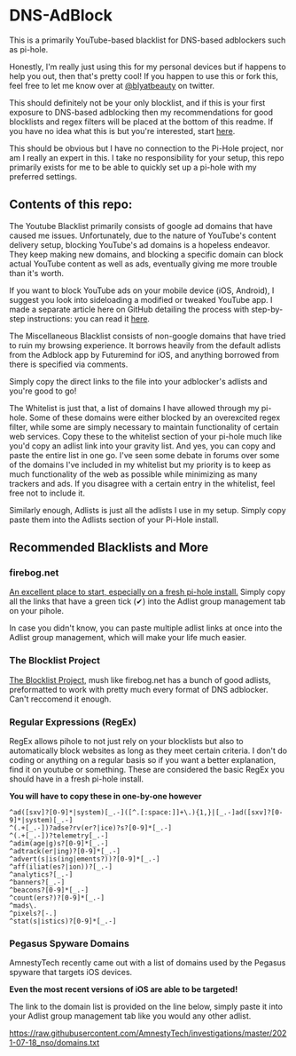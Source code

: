 # DNS-AdBlock
This is a primarily YouTube-based blacklist for DNS-based adblockers such as pi-hole.

Honestly, I'm really just using this for my personal devices but if happens to help you out, then that's pretty cool!
If you happen to use this or fork this, feel free to let me know over at [@blyatbeauty](https://twitter.com/blyatbeauty) on twitter. 

This should definitely not be your only blocklist, and if this is your first exposure to DNS-based adblocking then my recommendations for good blocklists and regex filters will be placed at the bottom of this readme. If you have no idea what this is but you're interested, start [here](https://www.youtube.com/watch?v=KBXTnrD_Zs4).

This should be obvious but I have no connection to the Pi-Hole project, nor am I really an expert in this. I take no responsibility for your setup, this repo primarily exists for me to be able to quickly set up a pi-hole with my preferred settings.

## Contents of this repo:

The Youtube Blacklist primarily consists of google ad domains that have caused me issues. Unfortunately, due to the nature of YouTube's content delivery setup, blocking YouTube's ad domains is a hopeless endeavor. They keep making new domains, and blocking a specific domain can block actual YouTube content as well as ads, eventually giving me more trouble than it's worth.

If you want to block YouTube ads on your mobile device (iOS, Android), I suggest you look into sideloading a modified or tweaked YouTube app. I made a separate article here on GitHub detailing the process with step-by-step instructions: you can read it [here](https://github.com/BlyatBeauty/Sideloading-YouTube/tree/main).

The Miscellaneous Blacklist consists of non-google domains that have tried to ruin my browsing experience. It borrows heavily from the default adlists from the Adblock app by Futuremind for iOS, and anything borrowed from there is specified via comments.

Simply copy the direct links to the file into your adblocker's adlists and you're good to go!

The Whitelist is just that, a list of domains I have allowed through my pi-hole. Some of these domains were either blocked by an overexcited regex filter, while some are simply necessary to maintain functionality of certain web services. Copy these to the whitelist section of your pi-hole much like you'd copy an adlist link into your gravity list. And yes, you can copy and paste the entire list in one go. I've seen some debate in forums over some of the domains I've included in my whitelist but my priority is to keep as much functionality of the web as possible while minimizing as many trackers and ads. If you disagree with a certain entry in the whitelist, feel free not to include it.

Similarly enough, Adlists is just all the adlists I use in my setup. Simply copy paste them into the Adlists section of your Pi-Hole install.



## Recommended Blacklists and More
### firebog.net
[An excellent place to start, especially on a fresh pi-hole install.](firebog.net)
Simply copy all the links that have a green tick (✔) into the Adlist group management tab on your pihole.

In case you didn't know, you can paste multiple adlist links at once into the Adlist group management, which will make your life much easier.

### The Blocklist Project
[The Blocklist Project,](https://blocklistproject.github.io/Lists/) mush like firebog.net has a bunch of good adlists, preformatted to work with pretty much every format of DNS adblocker. Can't reccomend it enough.

### Regular Expressions (RegEx)
RegEx allows pihole to not just rely on your blocklists but also to automatically block websites as long as they meet certain criteria.
I don't do coding or anything on a regular basis so if you want a better explanation, find it on youtube or something.
These are considered the basic RegEx you should have in a fresh pi-hole install.

**You will have to copy these in one-by-one however**

    ^ad([sxv]?[0-9]*|system)[_.-]([^.[:space:]]+\.){1,}|[_.-]ad([sxv]?[0-9]*|system)[_.-]
    ^(.+[_.-])?adse?rv(er?|ice)?s?[0-9]*[_.-]
    ^(.+[_.-])?telemetry[_.-]
    ^adim(age|g)s?[0-9]*[_.-]
    ^adtrack(er|ing)?[0-9]*[_.-]
    ^advert(s|is(ing|ements?))?[0-9]*[_.-]
    ^aff(iliat(es?|ion))?[_.-]
    ^analytics?[_.-]
    ^banners?[_.-]
    ^beacons?[0-9]*[_.-]
    ^count(ers?)?[0-9]*[_.-]
    ^mads\.
    ^pixels?[-.]
    ^stat(s|istics)?[0-9]*[_.-]

### Pegasus Spyware Domains
AmnestyTech recently came out with a list of domains used by the Pegasus spyware that targets iOS devices.

**Even the most recent versions of iOS are able to be targeted!**

The link to the domain list is provided on the line below, simply paste it into your Adlist group management tab like you would any other adlist.

https://raw.githubusercontent.com/AmnestyTech/investigations/master/2021-07-18_nso/domains.txt
